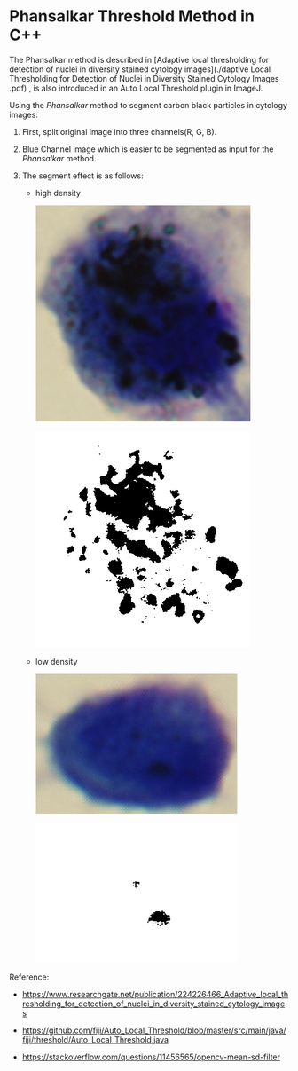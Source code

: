 # Phansalkar Threshold Method in C++

The Phansalkar method is described in [Adaptive local thresholding for detection of nuclei in diversity stained cytology images](./daptive Local Thresholding for Detection of Nuclei in Diversity Stained Cytology Images .pdf) , is also introduced in an  Auto Local Threshold plugin in ImageJ.

Using the *Phansalkar* method to segment carbon black particles in cytology images:

1. First, split original image into three channels(R, G, B).

2. Blue Channel image which is easier to be segmented as input for  the *Phansalkar* method.

3. The segment effect is as follows:

   * high density

     ![high_density_original](./img/high_density_original.jpg)

     ![high density(after threshold)](./img/high_density.jpg "high density(after threshold)")

   * low density
   
     ![low_density_original](./img/low_density_original.jpg)
   
     ![low_density](./img/low_density.jpg)

Reference:

* https://www.researchgate.net/publication/224226466_Adaptive_local_thresholding_for_detection_of_nuclei_in_diversity_stained_cytology_images

* https://github.com/fiji/Auto_Local_Threshold/blob/master/src/main/java/fiji/threshold/Auto_Local_Threshold.java

* https://stackoverflow.com/questions/11456565/opencv-mean-sd-filter
